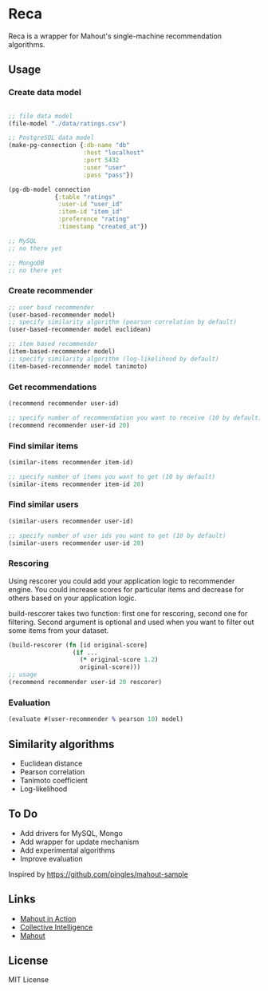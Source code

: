 # Reca

Reca is a wrapper for Mahout's single-machine recommendation algorithms.

## Usage

### Create data model

``` clj

;; file data model
(file-model "./data/ratings.csv")

;; PostgreSQL data model
(make-pg-connection {:db-name "db"
                     :host "localhost"
                     :port 5432
                     :user "user"
                     :pass "pass"})

(pg-db-model connection
             {:table "ratings"
              :user-id "user_id"
              :item-id "item_id"
              :preference "rating"
              :timestamp "created_at"})

;; MySQL
;; no there yet

;; MongoDB
;; no there yet
```

### Create recommender

``` clj
;; user basd recommender
(user-based-recommender model)
;; specify similarity algorithm (pearson correlation by default)
(user-based-recommender model euclidean)

;; item based recommender
(item-based-recommender model)
;; specify similarity algorithm (log-likelihood by default)
(item-based-recommender model tanimoto)
```

### Get recommendations

``` clj
(recommend recommender user-id)

;; specify number of recommendation you want to receive (10 by default)
(recommend recommender user-id 20)
```

### Find similar items

``` clj
(similar-items recommender item-id)

;; specify number of items you want to get (10 by default)
(similar-items recommender item-id 20)
```

### Find similar users

``` clj
(similar-users recommender user-id)

;; specify number of user ids you want to get (10 by default)
(similar-users recommender user-id 20)
```

### Rescoring

Using rescorer you could add your application logic to recommender engine.
You could increase scores for particular items and decrease for others based on your application logic.

build-rescorer takes two function: first one for rescoring, second one for filtering.
Second argument is optional and used when you want to filter out some items from your dataset.

``` clj
(build-rescorer (fn [id original-score]
                  (if ...
                    (* original-score 1.2)
                    original-score)))
;; usage
(recommend recommender user-id 20 rescorer)
```

### Evaluation

``` clj
(evaluate #(user-recommender % pearson 10) model)
```

## Similarity algorithms

* Euclidean distance
* Pearson correlation
* Tanimoto coefficient
* Log-likelihood


## To Do

* Add drivers for MySQL, Mongo
* Add wrapper for update mechanism
* Add experimental algorithms
* Improve evaluation

Inspired by https://github.com/pingles/mahout-sample

## Links

* [Mahout in Action](http://www.manning.com/owen/)
* [Collective Intelligence](http://shop.oreilly.com/product/9780596529321.do)
* [Mahout](https://mahout.apache.org/)

## License

MIT License
